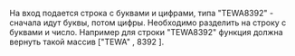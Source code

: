 На вход подается строка с буквами и цифрами, типа "TEWA8392" - сначала идут буквы, потом цифры.  Необходимо разделить на строку с буквами и число.  Например для строки "TEWA8392" функция должна вернуть такой массив ["TEWA" , 8392 ].
